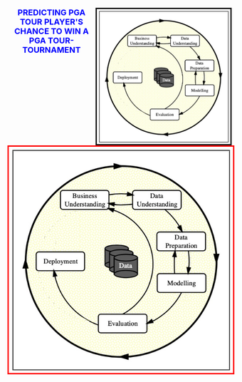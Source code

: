 <div position= relative>
<img src="images/Figure1_CRISP_DM_Model.jpeg" width="300px" align="right" border="3px solid red">
  <h1 style='color:blue;font-size:18px;text-align: center;'> PREDICTING PGA TOUR PLAYER'S CHANCE TO WIN A PGA TOUR-TOURNAMENT</h1>
</div>


<img src="images/Figure1_CRISP_DM_Model.jpeg" alt="Figure1_CRISP_DM_Model.jpeg" style="border: 3px solid red" />
